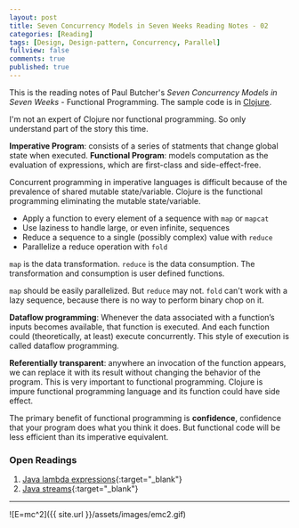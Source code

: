 ```yaml
---
layout: post
title: Seven Concurrency Models in Seven Weeks Reading Notes - 02
categories: [Reading]
tags: [Design, Design-pattern, Concurrency, Parallel]
fullview: false
comments: true
published: true
---
```


This is the reading notes of Paul Butcher's *Seven Concurrency Models in Seven Weeks* - Functional Programming. The sample code is in [Clojure](http://clojure.org).

I'm not an expert of Clojure nor functional programming. So only understand part of the story this time.

**Imperative Program**: consists of a series of statments that change global state when executed.
**Functional Program**: models computation as the evaluation of expressions, which are first-class and side-effect-free.

Concurrent programming in imperative languages is difficult because of the prevalence of shared mutable state/variable. Clojure is the functional programming eliminating the mutable state/variable. 
* Apply a function to every element of a sequence with `map` or `mapcat`
* Use laziness to handle large, or even infinite, sequences
* Reduce a sequence to a single (possibly complex) value with `reduce`
* Parallelize a reduce operation with `fold`

`map` is the data transformation. `reduce` is the data consumption. The transformation and consumption is user defined functions.

`map` should be easily parallelized. But `reduce` may not. `fold` can't work with a lazy sequence, because there is no way to perform binary chop on it.

**Dataflow programming**: Whenever the data associated with a function’s inputs becomes available, that function is executed. And each function could (theoretically, at least) execute concurrently. This style of execution is called dataflow programming.

**Referentially transparent**: anywhere an invocation of the function appears, we can replace it with its result without changing the behavior of the program. This is very important to functional programming. Clojure is impure functional programming language and its function could have side effect.

The primary benefit of functional programming is **confidence**, confidence that your program does what you think it does. But functional code will be less efficient than its imperative equivalent.

### Open Readings
1. [Java lambda expressions](http://docs.oracle.com/javase/tutorial/java/javaOO/lambdaexpressions.html){:target="_blank"}
2. [Java streams](http://docs.oracle.com/javase/tutorial/collections/streams/index.html){:target="_blank"}

---
![E=mc^2]({{ site.url }}/assets/images/emc2.gif)